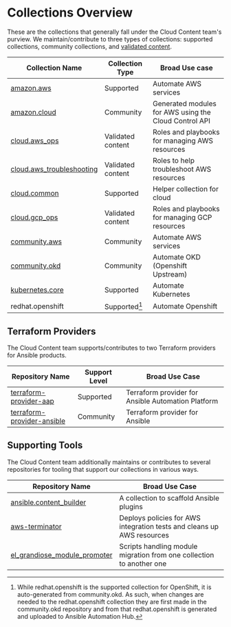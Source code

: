 # Collections Overview

These are the collections that generally fall under the Cloud Content team's purview. We maintain/contribute to three types of collections: supported collections, community collections, and [validated content](https://github.com/ansible-collections/cloud-content-handbook/blob/main/validated_content.md).


| **Collection Name** | **Collection Type** | **Broad Use case** |
|---------------------|---------------------|--------------------|
| [amazon.aws](https://github.com/ansible-collections/amazon.aws) | Supported | Automate AWS services |
| [amazon.cloud](https://github.com/ansible-collections/amazon.cloud) | Community | Generated modules for AWS using the Cloud Control API |
| [cloud.aws_ops](https://github.com/redhat-cop/cloud.aws_ops) | Validated content | Roles and playbooks for managing AWS resources |
| [cloud.aws_troubleshooting](https://github.com/redhat-cop/cloud.aws_troubleshooting) | Validated content | Roles to help troubleshoot AWS resources |
| [cloud.common](https://github.com/ansible-collections/cloud.common) | Supported | Helper collection for cloud |
| [cloud.gcp_ops](https://github.com/redhat-cop/cloud.gcp_ops) | Validated content | Roles and playbooks for managing GCP resources |
| [community.aws](https://github.com/ansible-collections/community.aws) | Community | Automate AWS services |
| [community.okd](https://github.com/ansible-collections/community.okd) | Community | Automate OKD (Openshift Upstream) |
| [kubernetes.core](https://github.com/ansible-collections/kubernetes.core) | Supported | Automate Kubernetes |
| redhat.openshift | Supported[^1] | Automate Openshift |

[^1]: While redhat.openshift is the supported collection for OpenShift, it is auto-generated from community.okd. As such, when changes are needed to the redhat.openshift collection they are first made in the community.okd repository and from that redhat.openshift is generated and uploaded to Ansible Automation Hub.

## Terraform Providers

The Cloud Content team supports/contributes to two Terraform providers for Ansible products.

| **Repository Name** | **Support Level** | **Broad Use Case**|
|---------------------|-------------------|-------------------|
| [terraform-provider-aap](https://github.com/ansible/terraform-provider-aap) | Supported | Terraform provider for Ansible Automation Platform |
| [terraform-provider-ansible](https://github.com/ansible/terraform-provider-ansible) | Community | Terraform provider for Ansible |

## Supporting Tools

The Cloud Content team additionally maintains or contributes to several repositories for tooling that support our collections in various ways.

| **Repository Name** | **Broad Use Case**|
|---------------------|-------------------|
| [ansible.content_builder](https://github.com/ansible-community/ansible.content_builder) | A collection to scaffold Ansible plugins |
| [aws-terminator](https://github.com/mattclay/aws-terminator) | Deploys policies for AWS integration tests and cleans up AWS resources |
| [el_grandiose_module_promoter](https://github.com/ansible-collections/el_grandiose_module_promoter) | Scripts handling module migration from one collection to another one |
